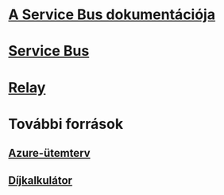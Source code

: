 # [A Service Bus dokumentációja](index.md)
# [Service Bus](/azure/service-bus-messaging)
# [Relay](/azure/service-bus-relay)
# További források
## [Azure-ütemterv](https://azure.microsoft.com/roadmap/?category=enterprise-integration)
## [Díjkalkulátor](https://azure.microsoft.com/pricing/calculator/)
